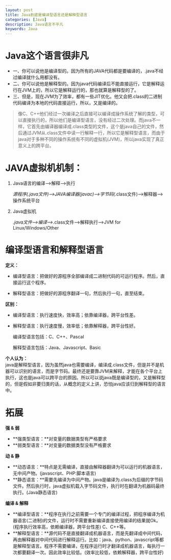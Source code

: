 ```yaml
---
layout: post
title: Java到底是编译型语言还是解释型语言
categories: [Java]
description: Java语言不平凡
keywords: Java
---
```


# Java这个语言很非凡

- 一、你可以说他是编译型的。因为所有的JAVA代码都是要编译的，.java不经过编译就什么用都没有。
- 二、你可以说他是解释型的。因为java代码编译后不能直接运行，它是解释运行在JVM上的，所以它是解释运行的，那也就算是解释型的了。
- 三、但是，现在JVM为了效率，都有一些JIT优化。他又会把.class的二进制代码编译为本地的代码直接运行，所以，又是编译的。




> 像C、C++他们经过一次编译之后直接可以编译成操作系统了解的类型，可以直接执行的，所以他们是编译型语言，没有经过二次处理。而java不一样，它首先由编译器编译成.class类型的文件，这个是java自己的文件，然后通过JVM从.class文件中读一行解释一行，所以它是解释型语言，而由于java对于多种不同的操作系统有不同的虚拟机(JVM)，所以java实现了真正意义上的跨平台。




# JAVA虚拟机机制：

1. Java语言的编译-->解释-->执行  

   *源程序(.java文件)-->JAVA编译器(javac)-->字节码(*.class文件)-->解释器-->操作系统平台

2. Java虚拟机  

   *.java文件-->编译-->*.class文件-->解释执行-->JVM for Linux/Windows/Other

# 编译型语言和解释型语言

**定义：**

- 编译型语言：把做好的源程序全部编译成二进制代码的可运行程序。然后，直接运行这个程序。

- 解释型语言：把做好的源程序翻译一句，然后执行一句，直至结束。

**区别：**

- 编译型语言：执行速度快，效率高；依靠编译器，跨平台性差。

- 解释型语言：执行速度慢，效率低；依靠解释器，跨平台性好。

   编译型语言包括：C、C++、Pascal
   
   解释型语言包括：Java、Javascript、Basic

**个人认为：**  
java是解释型语言，因为虽然java也需要编译，编译成.class文件，但是并不是机器可以识别的语言，而是字节码。最终还是要靠JVM来解释，才能在各个平台上执行，这也是java可以跨平台的原因。所以可以说java既是编译型的，又是解释型的，但是假如非要归类的话，从概念的定义上讲，恐怕java应该归到解释型的语言中。

# 拓展

**强 & 弱**

- **强类型语言：**对变量的数据类型有严格要求
- **弱类型语言：**对变量的数据类型没有严格要求

**动 & 静**

- **动态语言：**特点是无需编译，直接由解释器翻译为可以运行的机器语言，无中间产物。(javascript、PHP:脚本语言)
- **静态语言：**需要先编译为中间产物。java是编译为.class为后缀的字节码文件。然后执行时，java虚拟机载入字节码文件，执行时在翻译为机器码最终执行。(Java静态语言)

**编译 & 解释**

- **编译型语言：**程序在执行之前需要一个专门的编译过程，把程序编译为机器语言(二进制)的文件，运行时不需要重新编译直接使用编译的结果就Ok。(程序执行效率高，依赖编译器，跨平台性差) C、C++等。
- **解释型语言：**源代码不是直接翻译成机器语言，而是先翻译成中间代码，再由解释器对中间代码进行解释运行。比如：java、python、javascript等都是解释型语言。程序不需要编译，在程序运行时才翻译成机器语言，每执行一次都要翻译一次。因此效率比较低。(效率比较低，依赖解释器，跨平台性好)

